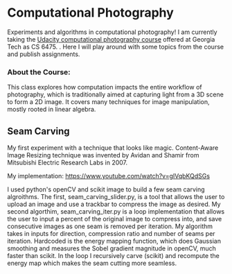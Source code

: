 # Computational Photography

Experiments and algorithms in computational photography! I am currently taking the [Udacity computational photography course](https://www.udacity.com/course/computational-photography--ud955) offered at Georgia Tech as CS 6475. . Here I will play around with some topics from the course and publish assignments. 

### About the Course: 

This class explores how computation impacts the entire workflow of photography, which is traditionally aimed at capturing light from a 3D scene to form a 2D image. It covers many techniques for image manipulation, mostly rooted in linear algebra. 

## Seam Carving 

My first experiment with a technique that looks like magic. Content-Aware Image Resizing technique was invented by Avidan and Shamir from Mitsubishi Electric Research Labs in 2007. 

My implementation: https://www.youtube.com/watch?v=gIVqbKQdSGs	

I used python's openCV and scikit image to build a few seam carving algroithms. The first, seam_carving_slider.py, is a tool that allows the user to upload an image and use a trackbar to compress the image as desired. My second algorthim, seam_carving_iter.py is a loop implementation that allows the user to input a percent of the original image to compress into, and save consecutive images as one seam is removed per iteration. My algorithm takes in inputs for direction,  compression ratio and number of seams per iteration. Hardcoded is the energy mapping function, which does Gaussian smoothing and measures the Sobel gradient magnitude in openCV, much faster than scikit. In the loop I recursively carve (scikit) and recompute the energy map which makes the seam cutting more seamless. 

